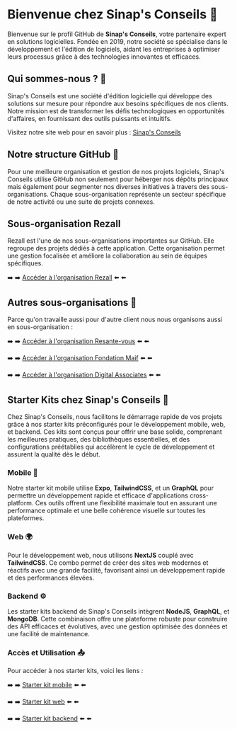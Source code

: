 # Bienvenue chez Sinap's Conseils 🌟
Bienvenue sur le profil GitHub de **Sinap's Conseils**, votre partenaire expert en solutions logicielles. Fondée en 2019, notre société se spécialise dans le développement et l'édition de logiciels, aidant les entreprises à optimiser leurs processus grâce à des technologies innovantes et efficaces.

## Qui sommes-nous ? 🤔
Sinap's Conseils est une société d'édition logicielle qui développe des solutions sur mesure pour répondre aux besoins spécifiques de nos clients. Notre mission est de transformer les défis technologiques en opportunités d'affaires, en fournissant des outils puissants et intuitifs.

Visitez notre site web pour en savoir plus : [Sinap's Conseils](https://sinaps-conseils.com)

## Notre structure GitHub 📂
Pour une meilleure organisation et gestion de nos projets logiciels, Sinap's Conseils utilise GitHub non seulement pour héberger nos dépôts principaux mais également pour segmenter nos diverses initiatives à travers des sous-organisations. Chaque sous-organisation représente un secteur spécifique de notre activité ou une suite de projets connexes.

## Sous-organisation Rezall
Rezall est l'une de nos sous-organisations importantes sur GitHub. Elle regroupe des projets dédiés à cette application. Cette organisation permet une gestion focalisée et améliore la collaboration au sein de équipes spécifiques.

➡️ ➡️ [Accéder à l'organisation Rezall](https://github.com/rezall-apps) ⬅️ ⬅️

## Autres sous-organisations 🏢

Parce qu'on travaille aussi pour d'autre client nous nous organisons aussi en sous-organisation : 

➡️ ➡️ [Accéder à l'organisation Resante-vous](https://github.com/resante-vous) ⬅️ ⬅️

➡️ ➡️ [Accéder à l'organisation Fondation Maif](https://github.com/fondation-maif) ⬅️ ⬅️

➡️ ➡️ [Accéder à l'organisation Digital Associates](https://github.com/digitalassociates) ⬅️ ⬅️



## Starter Kits chez Sinap's Conseils 🚀
Chez Sinap's Conseils, nous facilitons le démarrage rapide de vos projets grâce à nos starter kits préconfigurés pour le développement mobile, web, et backend. Ces kits sont conçus pour offrir une base solide, comprenant les meilleures pratiques, des bibliothèques essentielles, et des configurations préétablies qui accélèrent le cycle de développement et assurent la qualité dès le début.

### Mobile 📱
Notre starter kit mobile utilise **Expo**, **TailwindCSS**, et un **GraphQL** pour permettre un développement rapide et efficace d'applications cross-platform. Ces outils offrent une flexibilité maximale tout en assurant une performance optimale et une belle cohérence visuelle sur toutes les plateformes.

### Web 🌍
Pour le développement web, nous utilisons **NextJS** couplé avec **TailwindCSS**. Ce combo permet de créer des sites web modernes et réactifs avec une grande facilité, favorisant ainsi un développement rapide et des performances élevées.

### Backend ⚙️
Les starter kits backend de Sinap's Conseils intègrent **NodeJS**, **GraphQL**, et **MongoDB**. Cette combinaison offre une plateforme robuste pour construire des API efficaces et évolutives, avec une gestion optimisée des données et une facilité de maintenance.

### Accès et Utilisation 📤
Pour accéder à nos starter kits, voici les liens :

➡️ ➡️ [Starter kit mobile](https://github.com/sinaps-conseils/mobile-starter-kit) ⬅️ ⬅️

➡️ ➡️ [Starter kit web](https://github.com/sinaps-conseils/web-starter-kit) ⬅️ ⬅️

➡️ ➡️ [Starter kit backend](https://github.com/sinaps-conseils/backend-starter-kit) ⬅️ ⬅️